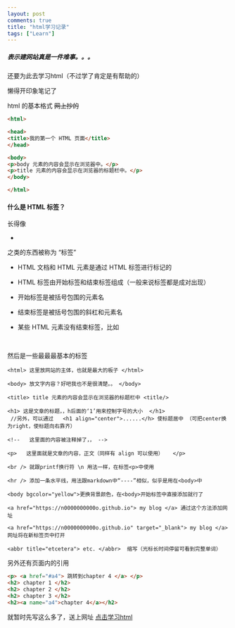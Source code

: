 ```yaml
---
layout: post
comments: true
title: "html学习记录"
tags: ["Learn"]
---
```


##### 表示建网站真是一件难事。。。

还要为此去学习html（不过学了肯定是有帮助的）

懒得开印象笔记了

html 的基本格式 ~~网上抄的~~

```html
<html>

<head>
<title>我的第一个 HTML 页面</title>
</head>

<body>
<p>body 元素的内容会显示在浏览器中。</p>
<p>title 元素的内容会显示在浏览器的标题栏中。</p>
</body>

</html>

```



#### 什么是 HTML 标签？

长得像

- **<html>    <head>    <body>**

之类的东西被称为 “标签”




- HTML 文档和 HTML 元素是通过 HTML 标签进行标记的

- HTML 标签由开始标签和结束标签组成（一般来说标签都是成对出现）

- 开始标签是被括号包围的元素名

- 结束标签是被括号包围的斜杠和元素名

- 某些 HTML 元素没有结束标签，比如  <br />

  ​


然后是一些最最最基本的标签

```
<html> 这里放网站的主体，也就是最大的板子 </html>

<body> 放文字内容？好吧我也不是很清楚。。 </body>

<title> title 元素的内容会显示在浏览器的标题栏中 <title/>

<h1> 这是文章的标题，，h后面的‘1’用来控制字号的大小  </h1>
 //另外，可以通过   <h1 align="center">......</h> 使标题居中 （可把center换为right，使标题向右靠齐）
 
<!--   这里面的内容被注释掉了，， -->

<p>   这里面就是文章的内容，正文（同样有 align 可以使用）   </p>

<br /> 就跟printf换行符 \n 用法一样，在标签<p>中使用

<hr /> 添加一条水平线，用法跟markdown中“----”相似，似乎是用在<body>中

<body bgcolor="yellow">更换背景颜色，在<body>开始标签中直接添加就行了

<a href="https://n0000000000o.github.io"> my blog </a> 通过这个方法添加网址

<a href="https://n0000000000o.github.io" target="_blank"> my blog </a> 网址将在新标签页中打开

<abbr title="etcetera"> etc. </abbr>  缩写（光标长时间停留可看到完整单词）
```

另外还有页面内的引用

```html
<p> <a href="#a4"> 跳转到chapter 4 </a> </p>
<h2> chapter 1 </h2>
<h2> chapter 2 </h2>
<h2> chapter 3 </h2>
<h2><a name="a4">chapter 4</a></h2>
```



就暂时先写这么多了，送上网址 [点击学习html](http://www.w3school.com.cn/example/html_examples.asp)

